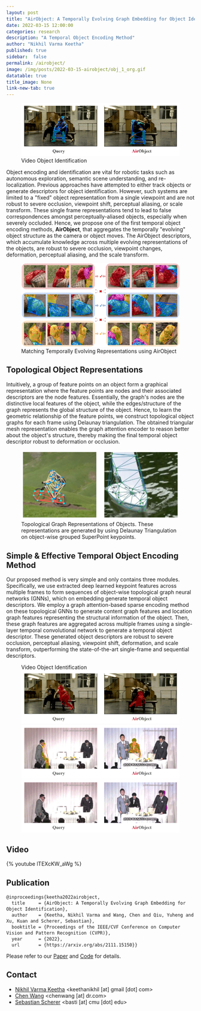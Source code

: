 ```yaml
---
layout: post
title: "AirObject: A Temporally Evolving Graph Embedding for Object Identification"
date: 2022-03-15 12:00:00
categories: research
description: "A Temporal Object Encoding Method"
author: "Nikhil Varma Keetha"
published: true
sidebar:  false
permalink: /airobject/
image: /img/posts/2022-03-15-airobject/obj_1_org.gif
datatable: true
title_image: None
link-new-tab: true
---
```


<figure>
    <img src="/img/posts/2022-03-15-airobject/obj_1_org.gif" />
    <figcaption>
       Video Object Identification
    </figcaption>
</figure>

Object encoding and identification are vital for robotic tasks such as autonomous exploration, semantic scene understanding, and re-localization. Previous approaches have attempted to either track objects or generate descriptors for object identification. However, such systems are limited to a "fixed" object representation from a single viewpoint and are not robust to severe occlusion, viewpoint shift, perceptual aliasing, or scale transform. These single frame representations tend to lead to false correspondences amongst perceptually-aliased objects, especially when severely occluded. Hence, we propose one of the first temporal object encoding methods, **AirObject**, that aggregates the temporally "evolving" object structure as the camera or object moves. The AirObject descriptors, which accumulate knowledge across multiple evolving representations of the objects, are robust to severe occlusion, viewpoint changes, deformation, perceptual aliasing, and the scale transform.

<figure>
    <img src="/img/posts/2022-03-15-airobject/overview.jpg" />
    <figcaption>
        Matching Temporally Evolving Representations using AirObject
    </figcaption>
</figure>

## Topological Object Representations

Intuitively, a group of feature points on an object form a graphical representation where the feature points are nodes and their associated descriptors are the node features. Essentially, the graph's nodes are the distinctive local features of the object, while the edges/structure of the graph represents the global structure of the object. Hence, to learn the geometric relationship of the feature points, we construct topological object graphs for each frame using Delaunay triangulation. The obtained triangular mesh representation enables the graph attention encoder to reason better about the object's structure, thereby making the final temporal object descriptor robust to deformation or occlusion.

<figure>
    <img src="/img/posts/2022-03-15-airobject/triangulation.png" />
    <figcaption>
        Topological Graph Representations of Objects. These representations are generated by using Delaunay Triangulation on object-wise grouped SuperPoint keypoints.
    </figcaption>
</figure>

## Simple & Effective Temporal Object Encoding Method

Our proposed method is very simple and only contains three modules. Specifically, we use extracted deep learned keypoint features across multiple frames to form sequences of object-wise topological graph neural networks (GNNs), which on embedding generate temporal object descriptors. We employ a graph attention-based sparse encoding method on these topological GNNs to generate content graph features and location graph features representing the structural information of the object. Then, these graph features are aggregated across multiple frames using a single-layer temporal convolutional network to generate a temporal object descriptor. These generated object descriptors are robust to severe occlusion, perceptual aliasing, viewpoint shift, deformation, and scale transform, outperforming the state-of-the-art single-frame and sequential descriptors.

<figure>
    <figcaption>
       Video Object Identification
    </figcaption>
    <img src="/img/posts/2022-03-15-airobject/obj_2.gif" />
    <img src="/img/posts/2022-03-15-airobject/obj_3.gif" />
    <img src="/img/posts/2022-03-15-airobject/obj_4.gif" />
</figure>

## Video

{% youtube lTEXcKW_aWg %}

## Publication

```
@inproceedings{keetha2022airobject,
  title     = {AirObject: A Temporally Evolving Graph Embedding for Object Identification},
  author    = {Keetha, Nikhil Varma and Wang, Chen and Qiu, Yuheng and Xu, Kuan and Scherer, Sebastian}, 
  booktitle = {Proceedings of the IEEE/CVF Conference on Computer Vision and Pattern Recognition (CVPR)},
  year      = {2022},
  url       = {https://arxiv.org/abs/2111.15150}}
```

Please refer to our [Paper](https://arxiv.org/abs/2111.15150) and [Code](https://github.com/Nik-V9/AirObject) for details.

## Contact

 - [Nikhil Varma Keetha](https://nik-v9.github.io/) <keethanikhil [at] gmail [dot] com>
 - [Chen Wang](https://chenwang.site) <chenwang [at] dr.com>
 - [Sebastian Scherer](http://theairlab.org/team/sebastian/) <basti [at] cmu [dot] edu>
